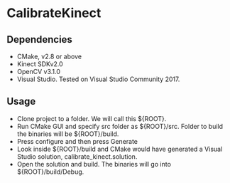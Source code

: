 # CalibrateKinect
## Dependencies
* CMake, v2.8 or above
* Kinect SDKv2.0
* OpenCV v3.1.0
* Visual Studio. Tested on Visual Studio Community 2017.

## Usage
* Clone project to a folder. We will call this ${ROOT}.
* Run CMake GUI and specify src folder as ${ROOT}/src. Folder to build the binaries will be ${ROOT}/build.
* Press configure and then press Generate
* Look inside ${ROOT}/build and CMake would have generated a Visual Studio solution, calibrate_kinect.solution.
* Open the solution and build. The binaries will go into ${ROOT}/build/Debug.
